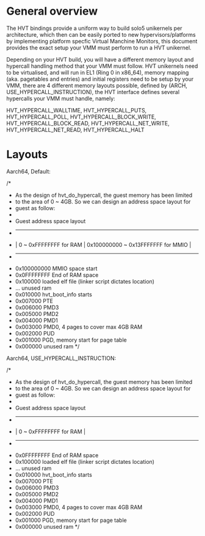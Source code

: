 # General overview
The HVT bindings provide a uniform way to build solo5 unikernels per architecture, which then can be easily ported to new hypervisors/platforms by implementing 
platform specfic Virtual Manchine Monitors, this document provides the exact setup your VMM must perform to run a HVT unikernel.

Depending on your HVT build, you will have a different memory layout and hypercall handling method that your VMM must follow. 
HVT unikernels need to be virtualised, and will run in EL1 (Ring 0 in x86_64), memory mapping (aka. pagetables and entries) 
and initial registers need to be setup by your VMM, there are 4 different memory layouts possible, 
defined by (ARCH, USE_HYPERCALL_INSTRUCTION), the HVT interface defines several hypercalls your VMM must handle, namely:

HVT_HYPERCALL_WALLTIME,
HVT_HYPERCALL_PUTS,
HVT_HYPERCALL_POLL,
HVT_HYPERCALL_BLOCK_WRITE,
HVT_HYPERCALL_BLOCK_READ,
HVT_HYPERCALL_NET_WRITE,
HVT_HYPERCALL_NET_READ,
HVT_HYPERCALL_HALT

# Layouts

Aarch64, Default:

/*
 * As the design of hvt_do_hypercall, the guest memory has been limited
 * to the area of 0 ~ 4GB. So we can design an address space layout for
 * guest as follow:
 *
 * Guest address space layout
 * ---------------------------------------------------------------
 * | 0 ~ 0xFFFFFFFF for RAM | 0x100000000 ~ 0x13FFFFFFF for MMIO |
 * ---------------------------------------------------------------
 * 0x100000000 MMIO space start
 * 0x0FFFFFFFF End of RAM space
 * 0x100000    loaded elf file (linker script dictates location)
 *   ...       unused ram
 * 0x010000    hvt_boot_info starts
 * 0x007000    PTE
 * 0x006000    PMD3
 * 0x005000    PMD2
 * 0x004000    PMD1
 * 0x003000    PMD0, 4 pages to cover max 4GB RAM
 * 0x002000    PUD
 * 0x001000    PGD, memory start for page table
 * 0x000000    unused ram
 */

Aarch64, USE_HYPERCALL_INSTRUCTION:

/*
 * As the design of hvt_do_hypercall, the guest memory has been limited
 * to the area of 0 ~ 4GB. So we can design an address space layout for
 * guest as follow:
 *
 * Guest address space layout
 * --------------------------
 * | 0 ~ 0xFFFFFFFF for RAM |
 * --------------------------
 * 0x0FFFFFFFF End of RAM space
 * 0x100000    loaded elf file (linker script dictates location)
 *   ...       unused ram
 * 0x010000    hvt_boot_info starts
 * 0x007000    PTE
 * 0x006000    PMD3
 * 0x005000    PMD2
 * 0x004000    PMD1
 * 0x003000    PMD0, 4 pages to cover max 4GB RAM
 * 0x002000    PUD
 * 0x001000    PGD, memory start for page table
 * 0x000000    unused ram
 */
 
 